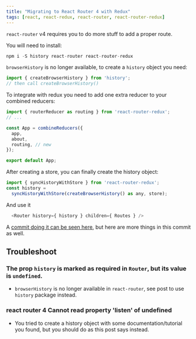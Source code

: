 ```yaml
---
title: "Migrating to React Router 4 with Redux"
tags: [react, react-redux, react-router, react-router-redux]
---
```


`react-router` v4 requires you to do more stuff to add a proper route.

You will need to install:

```javascript
npm i -S history react-router react-router-redux
```

`browserHistory` is no longer available, to create a `history` object you need:

```javascript
import { createBrowserHistory } from 'history';
// then call createBrowserHistory()
```
<!--more-->


To integrate with redux you need to add one extra reducer to your combined reducers:

```javascript
import { routerReducer as routing } from 'react-router-redux';
// ...

const App = combineReducers({
  app,
  about,
  routing, // new
});

export default App;
```

After creating a store, you can finally create the history object:

```javascript
import { syncHistoryWithStore } from 'react-router-redux';
const history =
  syncHistoryWithStore(createBrowserHistory() as any, store);
```

And use it

```javascript
  <Router history={ history } children={ Routes } />
```

A [commit doing it can be seen here](https://github.com/brunolm/ts-react-redux-startup/commit/6965a960826b0b2a65c440d492203559f2f48b5e), but here are more things in this commit as well.

## Troubleshoot

### The prop `history` is marked as required in `Router`, but its value is `undefined`.

- `browserHistory` is no longer available in `react-router`, see post to use `history` package instead.

### react router 4 Cannot read property 'listen' of undefined

- You tried to create a history object with some documentation/tutorial you found, but you should do as this post says instead.
